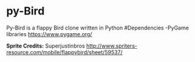 # py-Bird
Py-Bird is a flappy Bird clone written in Python
#Dependencies
-PyGame libraries
https://www.pygame.org/

**Sprite Credits:**
Superjustinbros
http://www.spriters-resource.com/mobile/flappybird/sheet/59537/
